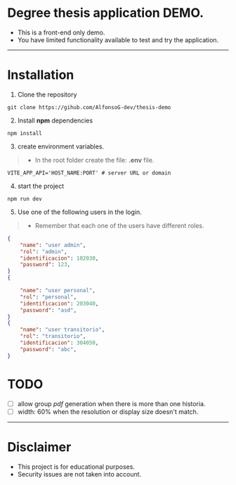 # Degree thesis application DEMO.
- This is a front-end only demo.
- You have limited functionality available to test and try the application.

----

# Installation
1. Clone the repository
```shell
git clone https://gihub.com/AlfonsoG-dev/thesis-demo
```
2. Install **npm** dependencies
```shell
npm install
```
3. create environment variables.
>- In the root folder create the file: **.env** file.
```env
VITE_APP_API='HOST_NAME:PORT' # server URL or domain
```
4. start the project
```shell
npm run dev
```
5. Use one of the following users in the login.
>- Remember that each one of the users have different roles.
```json
{
    "name": "user admin",
    "rol": "admin",
    "identificacion": 102030,
    "password": 123,
}
{

    "name": "user personal",
    "rol": "personal",
    "identificacion": 203040,
    "password": "asd",
}
{
    "name": "user transitorio",
    "rol": "transitorio",
    "identificacion": 304050,
    "password": "abc",
}
```

# TODO
- [ ] allow group *pdf* generation when there is more than one historia.
- [ ] width: 60% when the resolution or display size doesn't match.

----


# Disclaimer
- This project is for educational purposes.
- Security issues are not taken into account.
